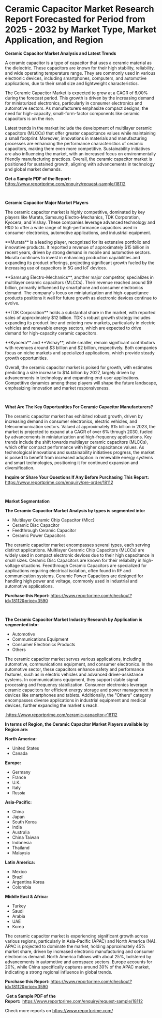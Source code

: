 <p><h1>Ceramic Capacitor Market Research Report Forecasted for Period from 2025 -  2032 by Market Type, Market Application, and Region</h1></p><p><strong>Ceramic Capacitor Market Analysis and Latest Trends</strong></p>
<p><p>A ceramic capacitor is a type of capacitor that uses a ceramic material as the dielectric. These capacitors are known for their high stability, reliability, and wide operating temperature range. They are commonly used in various electronic devices, including smartphones, computers, and automotive applications, due to their small size and lightweight characteristics.</p><p>The Ceramic Capacitor Market is expected to grow at a CAGR of 6.00% during the forecast period. This growth is driven by the increasing demand for miniaturized electronics, particularly in consumer electronics and automotive sectors. As manufacturers emphasize compact designs, the need for high-capacity, small-form-factor components like ceramic capacitors is on the rise. </p><p>Latest trends in the market include the development of multilayer ceramic capacitors (MLCCs) that offer greater capacitance values while maintaining a small footprint. Moreover, innovations in materials and manufacturing processes are enhancing the performance characteristics of ceramic capacitors, making them even more competitive. Sustainability initiatives are also influencing the market, with an increased focus on environmentally friendly manufacturing practices. Overall, the ceramic capacitor market is positioned for sustained growth, aligning with advancements in technology and global market demands.</p></p>
<p><strong>Get a Sample PDF of the Report:&nbsp;</strong> <a href="https://www.reportprime.com/enquiry/request-sample/18112?utm_campaign=3117&utm_medium=2&utm_source=Github&utm_content=ia&utm_term=18032025&utm_id=ceramic-capacitor">https://www.reportprime.com/enquiry/request-sample/18112</a></p>
<p>&nbsp;</p>
<p><strong>Ceramic Capacitor Major Market Players</strong></p>
<p><p>The ceramic capacitor market is highly competitive, dominated by key players like Murata, Samsung Electro-Mechanics, TDK Corporation, Kyocera, and Vishay. These companies leverage advanced technology and R&D to offer a wide range of high-performance capacitors used in consumer electronics, automotive applications, and industrial equipment.</p><p>**Murata** is a leading player, recognized for its extensive portfolio and innovative products. It reported a revenue of approximately $15 billion in recent years, driven by strong demand in mobile and automotive sectors. Murata continues to invest in enhancing production capabilities and expanding its product offerings, projecting significant growth fueled by the increasing use of capacitors in 5G and IoT devices.</p><p>**Samsung Electro-Mechanics**, another major competitor, specializes in multilayer ceramic capacitors (MLCCs). Their revenue reached around $9 billion, primarily influenced by smartphone and consumer electronics demand. The company's focus on miniaturization and high-capacitance products positions it well for future growth as electronic devices continue to evolve.</p><p>**TDK Corporation** holds a substantial share in the market, with reported sales of approximately $12 billion. TDK's robust growth strategy includes expanding its product line and entering new markets, particularly in electric vehicles and renewable energy sectors, which are expected to drive demand for high-capacity ceramic capacitors.</p><p>**Kyocera** and **Vishay**, while smaller, remain significant contributors with revenues around $3 billion and $2 billion, respectively. Both companies focus on niche markets and specialized applications, which provide steady growth opportunities.</p><p>Overall, the ceramic capacitor market is poised for growth, with estimates predicting a size increase to $14 billion by 2027, largely driven by advancements in technology and expanding end-user applications. Competitive dynamics among these players will shape the future landscape, emphasizing innovation and market responsiveness.</p></p>
<p>&nbsp;</p>
<p><strong>What Are The Key Opportunities For Ceramic Capacitor Manufacturers?</strong></p>
<p><p>The ceramic capacitor market has exhibited robust growth, driven by increasing demand in consumer electronics, electric vehicles, and telecommunication sectors. Valued at approximately $15 billion in 2023, the market is projected to expand at a CAGR of over 6% through 2030, fueled by advancements in miniaturization and high-frequency applications. Key trends include the shift towards multilayer ceramic capacitors (MLCCs), which offer compact performance with higher capacitance values. As technological innovations and sustainability initiatives progress, the market is poised to benefit from increased adoption in renewable energy systems and smart technologies, positioning it for continued expansion and diversification.</p></p>
<p><strong>Inquire or Share Your Questions If Any Before Purchasing This Report:</strong> <a href="https://www.reportprime.com/enquiry/pre-order/18112?utm_campaign=3117&utm_medium=2&utm_source=Github&utm_content=ia&utm_term=18032025&utm_id=ceramic-capacitor">https://www.reportprime.com/enquiry/pre-order/18112</a></p>
<p>&nbsp;</p>
<p><strong>Market Segmentation</strong></p>
<p><strong>The Ceramic Capacitor Market Analysis by types is segmented into:</strong></p>
<p><ul><li>Multilayer Ceramic Chip Capacitor (Mlcc)</li><li>Ceramic Disc Capacitor</li><li>Feedthrough Ceramic Capacitor</li><li>Ceramic Power Capacitors</li></ul></p>
<p><p>The ceramic capacitor market encompasses several types, each serving distinct applications. Multilayer Ceramic Chip Capacitors (MLCCs) are widely used in compact electronic devices due to their high capacitance in small sizes. Ceramic Disc Capacitors are known for their reliability in high-voltage situations. Feedthrough Ceramic Capacitors are specialized for applications requiring electrical isolation, often found in RF and communication systems. Ceramic Power Capacitors are designed for handling high power and voltage, commonly used in industrial and automotive applications.</p></p>
<p><strong>Purchase this Report:&nbsp;</strong><a href="https://www.reportprime.com/checkout?id=18112&price=3590&utm_campaign=3117&utm_medium=2&utm_source=Github&utm_content=ia&utm_term=18032025&utm_id=ceramic-capacitor">https://www.reportprime.com/checkout?id=18112&price=3590</a></p>
<p>&nbsp;</p>
<p><strong>The Ceramic Capacitor Market Industry Research by Application is segmented into:</strong></p>
<p><ul><li>Automotive</li><li>Communications Equipment</li><li>Consumer Electronics Products</li><li>Others</li></ul></p>
<p><p>The ceramic capacitor market serves various applications, including automotive, communications equipment, and consumer electronics. In the automotive sector, these capacitors enhance safety and performance features, such as in electric vehicles and advanced driver-assistance systems. In communications equipment, they support stable signal processing and frequency stabilization. Consumer electronics leverage ceramic capacitors for efficient energy storage and power management in devices like smartphones and tablets. Additionally, the "Others" category encompasses diverse applications in industrial equipment and medical devices, further expanding the market's reach.</p></p>
<p><a href="https://www.reportprime.com/ceramic-capacitor-r18112?utm_campaign=3117&utm_medium=2&utm_source=Github&utm_content=ia&utm_term=18032025&utm_id=ceramic-capacitor">&nbsp;https://www.reportprime.com/ceramic-capacitor-r18112</a></p>
<p><strong>In terms of Region, the Ceramic Capacitor Market Players available by Region are:</strong></p>
<p>
    <p> <strong> North America: </strong>
        <ul>
            <li>United States</li>
            <li>Canada</li>
        </ul>
        </p> 
    <p> <strong> Europe: </strong>
        <ul>
            <li>Germany</li>
            <li>France</li>
            <li>U.K.</li>
            <li>Italy</li>
            <li>Russia</li>
        </ul>
        </p> 
    <p> <strong> Asia-Pacific: </strong>
        <ul>
            <li>China</li>
            <li>Japan</li>
            <li>South Korea</li>
            <li>India</li>
            <li>Australia</li>
            <li>China Taiwan</li>
            <li>Indonesia</li>
            <li>Thailand</li>
            <li>Malaysia</li>
        </ul>
        </p> 
    <p> <strong> Latin America: </strong>
        <ul>
            <li>Mexico</li>
            <li>Brazil</li>
            <li>Argentina Korea</li>
            <li>Colombia</li>
        </ul>
        </p> 
    <p> <strong> Middle East & Africa: </strong>
        <ul>
            <li>Turkey</li>
            <li>Saudi</li>
            <li>Arabia</li>
            <li>UAE</li>
            <li>Korea</li>
        </ul>
    </p>
    </p>
<p><p>The ceramic capacitor market is experiencing significant growth across various regions, particularly in Asia-Pacific (APAC) and North America (NA). APAC is projected to dominate the market, holding approximately 45% market share, driven by increased electronic manufacturing and consumer electronics demand. North America follows with about 25%, bolstered by advancements in automotive and aerospace sectors. Europe accounts for 20%, while China specifically captures around 30% of the APAC market, indicating a strong regional influence in global trends.</p></p>
<p><strong>Purchase this Report: </strong><a href="https://www.reportprime.com/checkout?id=18112&price=3590&utm_campaign=3117&utm_medium=2&utm_source=Github&utm_content=ia&utm_term=18032025&utm_id=ceramic-capacitor">https://www.reportprime.com/checkout?id=18112&price=3590</a></p>
<p>&nbsp;<strong>Get a Sample PDF of the Report:&nbsp;&nbsp;</strong><a href="https://www.reportprime.com/enquiry/request-sample/18112?utm_campaign=3117&utm_medium=2&utm_source=Github&utm_content=ia&utm_term=18032025&utm_id=ceramic-capacitor">https://www.reportprime.com/enquiry/request-sample/18112</a></p>
<p><strong></strong></p>
<p>Check more reports on <a href="https://www.reportprime.com/?utm_campaign=3117&utm_medium=2&utm_source=Github&utm_content=ia&utm_term=18032025&utm_id=ceramic-capacitor">https://www.reportprime.com/</a></p>